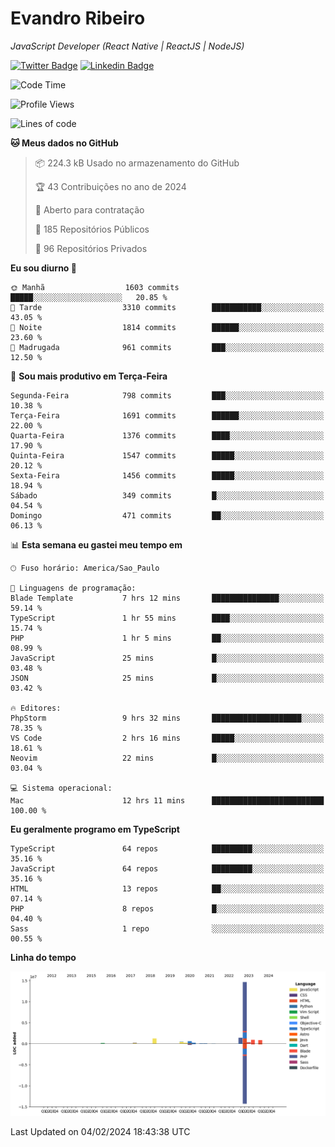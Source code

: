 # Evandro **Ribeiro**

*JavaScript Developer (React Native | ReactJS | NodeJS)*

[![Twitter Badge](https://img.shields.io/badge/-@ribeiroevandro-201B2D?style=flat-square&labelColor=201B2D&logo=twitter&logoColor=white&link=https://twitter.com/ribeiroevandro)](https://twitter.com/ribeiroevandro) 
[![Linkedin Badge](https://img.shields.io/badge/-Evandro%20Ribeiro-201B2D?style=flat-square&logo=Linkedin&logoColor=white&link=https://www.linkedin.com/in/ribeiroevandro)](https://www.linkedin.com/in/ribeiroevandro) 


<!--START_SECTION:waka-->
![Code Time](http://img.shields.io/badge/Code%20Time-3%2C669%20hrs%2045%20mins-blue)

![Profile Views](http://img.shields.io/badge/Visualizac%C3%B5es%20do%20perfil-21-blue)

![Lines of code](https://img.shields.io/badge/Desde%20o%20Hello%20World%20eu%20escrevi-21.3%20million%20linhas%20de%20c%C3%B3digo-blue)

**🐱 Meus dados no GitHub** 

> 📦 224.3 kB Usado no armazenamento do GitHub 
 > 
> 🏆 43 Contribuições no ano de 2024
 > 
> 💼 Aberto para contratação
 > 
> 📜 185 Repositórios Públicos 
 > 
> 🔑 96 Repositórios Privados 
 > 
**Eu sou diurno 🐤** 

```text
🌞 Manhã                  1603 commits        █████░░░░░░░░░░░░░░░░░░░░   20.85 % 
🌆 Tarde                  3310 commits        ███████████░░░░░░░░░░░░░░   43.05 % 
🌃 Noite                  1814 commits        ██████░░░░░░░░░░░░░░░░░░░   23.60 % 
🌙 Madrugada              961 commits         ███░░░░░░░░░░░░░░░░░░░░░░   12.50 % 
```
📅 **Sou mais produtivo em Terça-Feira** 

```text
Segunda-Feira            798 commits         ███░░░░░░░░░░░░░░░░░░░░░░   10.38 % 
Terça-Feira              1691 commits        ██████░░░░░░░░░░░░░░░░░░░   22.00 % 
Quarta-Feira             1376 commits        ████░░░░░░░░░░░░░░░░░░░░░   17.90 % 
Quinta-Feira             1547 commits        █████░░░░░░░░░░░░░░░░░░░░   20.12 % 
Sexta-Feira              1456 commits        █████░░░░░░░░░░░░░░░░░░░░   18.94 % 
Sábado                   349 commits         █░░░░░░░░░░░░░░░░░░░░░░░░   04.54 % 
Domingo                  471 commits         ██░░░░░░░░░░░░░░░░░░░░░░░   06.13 % 
```


📊 **Esta semana eu gastei meu tempo em** 

```text
🕑︎ Fuso horário: America/Sao_Paulo

💬 Linguagens de programação: 
Blade Template           7 hrs 12 mins       ███████████████░░░░░░░░░░   59.14 % 
TypeScript               1 hr 55 mins        ████░░░░░░░░░░░░░░░░░░░░░   15.74 % 
PHP                      1 hr 5 mins         ██░░░░░░░░░░░░░░░░░░░░░░░   08.99 % 
JavaScript               25 mins             █░░░░░░░░░░░░░░░░░░░░░░░░   03.48 % 
JSON                     25 mins             █░░░░░░░░░░░░░░░░░░░░░░░░   03.42 % 

🔥 Editores: 
PhpStorm                 9 hrs 32 mins       ████████████████████░░░░░   78.35 % 
VS Code                  2 hrs 16 mins       █████░░░░░░░░░░░░░░░░░░░░   18.61 % 
Neovim                   22 mins             █░░░░░░░░░░░░░░░░░░░░░░░░   03.04 % 

💻 Sistema operacional: 
Mac                      12 hrs 11 mins      █████████████████████████   100.00 % 
```

**Eu geralmente programo em TypeScript** 

```text
TypeScript               64 repos            █████████░░░░░░░░░░░░░░░░   35.16 % 
JavaScript               64 repos            █████████░░░░░░░░░░░░░░░░   35.16 % 
HTML                     13 repos            ██░░░░░░░░░░░░░░░░░░░░░░░   07.14 % 
PHP                      8 repos             █░░░░░░░░░░░░░░░░░░░░░░░░   04.40 % 
Sass                     1 repo              ░░░░░░░░░░░░░░░░░░░░░░░░░   00.55 % 
```



**Linha do tempo**

![Lines of Code chart](https://raw.githubusercontent.com/ribeiroevandro/ribeiroevandro/main/assets/bar_graph.png)


 Last Updated on 04/02/2024 18:43:38 UTC
<!--END_SECTION:waka-->
